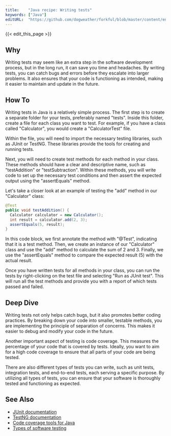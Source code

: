 ```yaml
---
title:    "Java recipe: Writing tests"
keywords: ["Java"]
editURL:  "https://github.com/dogweather/forkful/blob/master/content/en/java/writing-tests.md"
---
```


{{< edit_this_page >}}

## Why 
Writing tests may seem like an extra step in the software development process, but in the long run, it can save you time and headaches. By writing tests, you can catch bugs and errors before they escalate into larger problems. It also ensures that your code is functioning as intended, making it easier to maintain and update in the future.

## How To 
Writing tests in Java is a relatively simple process. The first step is to create a separate folder for your tests, preferably named "tests". Inside this folder, create a file for each class you want to test. For example, if you have a class called "Calculator", you would create a "CalculatorTest" file. 

Within the file, you will need to import the necessary testing libraries, such as JUnit or TestNG. These libraries provide the tools for creating and running tests. 

Next, you will need to create test methods for each method in your class. These methods should have a clear and descriptive name, such as "testAddition" or "testSubtraction". Within these methods, you will write code to set up the necessary test conditions and then assert the expected output using the "assertEquals" method. 

Let's take a closer look at an example of testing the "add" method in our "Calculator" class:

```Java
@Test
public void testAddition() {
  Calculator calculator = new Calculator();
  int result = calculator.add(2, 3);
  assertEquals(5, result);
}
```

In this code block, we first annotate the method with "@Test", indicating that it is a test method. Then, we create an instance of our "Calculator" class and use the "add" method to calculate the sum of 2 and 3. Finally, we use the "assertEquals" method to compare the expected result (5) with the actual result. 

Once you have written tests for all methods in your class, you can run the tests by right-clicking on the test file and selecting "Run as JUnit test". This will run all the test methods and provide you with a report of which tests passed and failed. 

## Deep Dive 
Writing tests not only helps catch bugs, but it also promotes better coding practices. By breaking down your code into smaller, testable methods, you are implementing the principle of separation of concerns. This makes it easier to debug and modify your code in the future. 

Another important aspect of testing is code coverage. This measures the percentage of your code that is covered by tests. Ideally, you want to aim for a high code coverage to ensure that all parts of your code are being tested. 

There are also different types of tests you can write, such as unit tests, integration tests, and end-to-end tests, each serving a specific purpose. By utilizing all types of tests, you can ensure that your software is thoroughly tested and functioning as expected. 

## See Also 
- [JUnit documentation](https://junit.org/junit5/docs/current/user-guide/)
- [TestNG documentation](https://testng.org/doc/)
- [Code coverage tools for Java](https://dzone.com/articles/code-coverage-tools-for-java)
- [Types of software testing](https://www.softwaretestinghelp.com/types-of-software-testing/)